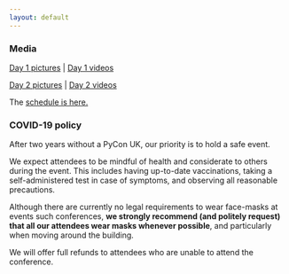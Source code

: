 ```yaml
---
layout: default
---
```


<div class="box box_blue">
  <h3>Media</h3>
<p><a href="https://www.flickr.com/photos/184390836@N04/sets/72177720302131540/with/52361846218/">Day 1 pictures</a> | <a href="https://www.youtube.com/watch?v=YUoKAl6-w5I&list=PLrkpavSsBQZ7tc0-bTaIPKj4rsPFwWtYn">Day 1 videos</a></p>
<p><a href="https://www.flickr.com/photos/184390836@N04/sets/72177720302176293/">Day 2 pictures</a> | <a href="https://www.youtube.com/watch?v=mRm9AjnGoBs&list=PLrkpavSsBQZ4ImE1qyyUkHOcRfHD8J5KZ">Day 2 videos</a></p>
</div>

The <a href="https://pretalx.com/pycon-uk-2022/schedule/">schedule is here.</a>


<div class="box box_red">
  <h3>COVID-19 policy</h3>
  <p>After two years without a PyCon UK, our priority is to hold a safe event.</p>
  <p>We expect attendees to be mindful of health and considerate to others during the event. This includes having up-to-date vaccinations, taking a self-administered test in case of symptoms, and observing all reasonable precautions.</p>
  <p>Although there are currently no legal requirements to wear face-masks at events such conferences, <strong>we strongly recommend (and politely request) that all our attendees wear masks whenever possible</strong>, and particularly when moving around the building.</p>
  <p>We will offer full refunds to attendees who are unable to attend the conference.</p>
</div>
